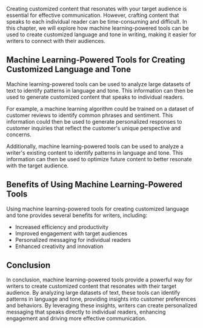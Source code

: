 
Creating customized content that resonates with your target audience is essential for effective communication. However, crafting content that speaks to each individual reader can be time-consuming and difficult. In this chapter, we will explore how machine learning-powered tools can be used to create customized language and tone in writing, making it easier for writers to connect with their audiences.

Machine Learning-Powered Tools for Creating Customized Language and Tone
------------------------------------------------------------------------

Machine learning-powered tools can be used to analyze large datasets of text to identify patterns in language and tone. This information can then be used to generate customized content that speaks to individual readers.

For example, a machine learning algorithm could be trained on a dataset of customer reviews to identify common phrases and sentiment. This information could then be used to generate personalized responses to customer inquiries that reflect the customer's unique perspective and concerns.

Additionally, machine learning-powered tools can be used to analyze a writer's existing content to identify patterns in language and tone. This information can then be used to optimize future content to better resonate with the target audience.

Benefits of Using Machine Learning-Powered Tools
------------------------------------------------

Using machine learning-powered tools for creating customized language and tone provides several benefits for writers, including:

* Increased efficiency and productivity
* Improved engagement with target audiences
* Personalized messaging for individual readers
* Enhanced creativity and innovation

Conclusion
----------

In conclusion, machine learning-powered tools provide a powerful way for writers to create customized content that resonates with their target audience. By analyzing large datasets of text, these tools can identify patterns in language and tone, providing insights into customer preferences and behaviors. By leveraging these insights, writers can create personalized messaging that speaks directly to individual readers, enhancing engagement and driving more effective communication.

